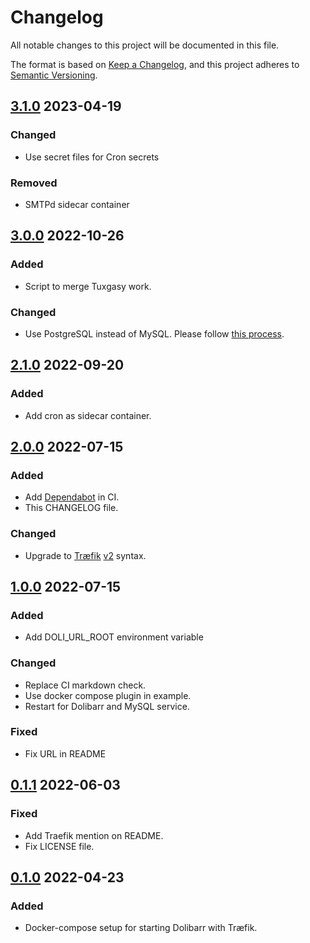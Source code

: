 # Changelog

All notable changes to this project will be documented in this file.

The format is based on [Keep a Changelog](https://keepachangelog.com/en/1.0.0/),
and this project adheres to [Semantic Versioning](https://semver.org/spec/v2.0.0.html).

<!-- markdownlint-configure-file { "MD024": { "allow_different_nesting": true } } -->

## [3.1.0] 2023-04-19

### Changed

- Use secret files for Cron secrets

### Removed

- SMTPd sidecar container

## [3.0.0] 2022-10-26

### Added

- Script to merge Tuxgasy work.

### Changed

- Use PostgreSQL instead of MySQL. Please follow [this process](https://wiki.dolibarr.org/index.php?title=FAQ_Migrate_my_Mysql_database_to_PostgreSQL).

## [2.1.0] 2022-09-20

### Added

- Add cron as sidecar container.

## [2.0.0] 2022-07-15

### Added

- Add [Dependabot](https://github.com/dependabot) in CI.
- This CHANGELOG file.

### Changed

- Upgrade to [Træfik](https://traefik.io/) [v2](https://doc.traefik.io/traefik/migration/v1-to-v2/) syntax.

## [1.0.0] 2022-07-15

### Added

- Add DOLI_URL_ROOT environment variable

### Changed

- Replace CI markdown check.
- Use docker compose plugin in example.
- Restart for Dolibarr and MySQL service.

### Fixed

- Fix URL in README

## [0.1.1] 2022-06-03

### Fixed

- Add Traefik mention on README.
- Fix LICENSE file.

## [0.1.0] 2022-04-23

### Added

- Docker-compose setup for starting Dolibarr with Træfik.

[3.1.0]: https://github.com/solution-libre/docker-dolibarr/compare/v3.0.0...v3.1.0
[3.0.0]: https://github.com/solution-libre/docker-dolibarr/compare/v2.1.0...v3.0.0
[2.1.0]: https://github.com/solution-libre/docker-dolibarr/compare/v2.0.0...v2.1.0
[2.0.0]: https://github.com/solution-libre/docker-dolibarr/compare/v1.0.0...v2.0.0
[1.0.0]: https://github.com/solution-libre/docker-dolibarr/compare/v0.1.1...v1.0.0
[0.1.1]: https://github.com/solution-libre/docker-dolibarr/compare/v0.1.0...v0.1.1
[0.1.0]: https://github.com/solution-libre/docker-dolibarr/releases/tag/v0.1.0
